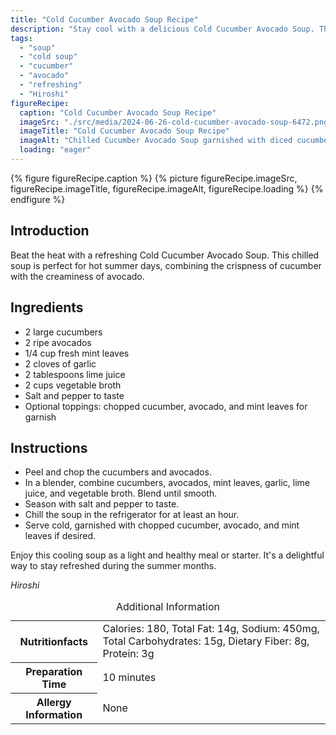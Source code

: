 ```yaml
---
title: "Cold Cucumber Avocado Soup Recipe"
description: "Stay cool with a delicious Cold Cucumber Avocado Soup. This chilled soup is a perfect blend of cucumber and avocado, ideal for hot summer days."
tags:
  - "soup"
  - "cold soup"
  - "cucumber"
  - "avocado"
  - "refreshing"
  - "Hiroshi"
figureRecipe: 
  caption: "Cold Cucumber Avocado Soup Recipe"
  imageSrc: "./src/media/2024-06-26-cold-cucumber-avocado-soup-6472.png"
  imageTitle: "Cold Cucumber Avocado Soup Recipe"
  imageAlt: "Chilled Cucumber Avocado Soup garnished with diced cucumber, avocado, and mint leaves in a serene table setting"
  loading: "eager"
---
```


{% figure figureRecipe.caption %}
{% picture figureRecipe.imageSrc, figureRecipe.imageTitle, figureRecipe.imageAlt, figureRecipe.loading %}
{% endfigure %}

## Introduction

Beat the heat with a refreshing Cold Cucumber Avocado Soup. This chilled soup is perfect for hot summer days, combining the crispness of cucumber with the creaminess of avocado.

## Ingredients

- 2 large cucumbers
- 2 ripe avocados
- 1/4 cup fresh mint leaves
- 2 cloves of garlic
- 2 tablespoons lime juice
- 2 cups vegetable broth
- Salt and pepper to taste
- Optional toppings: chopped cucumber, avocado, and mint leaves for garnish

## Instructions

- Peel and chop the cucumbers and avocados.
- In a blender, combine cucumbers, avocados, mint leaves, garlic, lime juice, and vegetable broth. Blend until smooth.
- Season with salt and pepper to taste.
- Chill the soup in the refrigerator for at least an hour.
- Serve cold, garnished with chopped cucumber, avocado, and mint leaves if desired.

Enjoy this cooling soup as a light and healthy meal or starter. It's a delightful way to stay refreshed during the summer months.

*Hiroshi*

<table><caption class='sr-only'>Additional Information</caption><tr><th>Nutritionfacts</th><td>Calories: 180, Total Fat: 14g, Sodium: 450mg, Total Carbohydrates: 15g, Dietary Fiber: 8g, Protein: 3g&nbsp;</td></tr><tr><th>Preparation Time</th><td>10 minutes&nbsp;</td></tr><tr><th>Allergy Information</th><td>None&nbsp;</td></tr></table>

